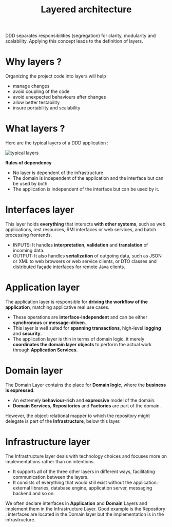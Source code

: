 ﻿---
title: "Layered architecture"
zones:
    - "Business"
sections:
    - "BusinessConcepts"
menu:
    BusinessConcepts:
        weight: 20
---

DDD separates responsibilities (segregation) for clarity, modularity and scalability. Applying this concept leads to the definition of layers.

# Why layers ?

Organizing the project code into layers will help

- manage changes
- avoid coupling of the code
- avoid unexpected behaviours after changes
- allow better testability
- insure portability and scalability

# What layers ?

Here are the typical layers of a DDD application :

![typical layers](/img/business/layers.png)

**Rules of dependency**

- No layer is dependent of the infrastructure
- The domain is independent of the application and the interface but can be used by both.
- The application is independent of the interface but can be used by it.

# Interfaces layer

This layer holds **everything** that interacts **with other systems**, such as web applications, rest resources, RMI interfaces or web services, and batch processing frontends.

- INPUTS: It handles **interpretation**, **validation** and **translation** of incoming data.
- OUTPUT: It also handles **serialization** of outgoing data, such as JSON or XML to web browsers or web service clients, or DTO classes and distributed façade interfaces for remote Java clients.

# Application layer

The application layer is responsible for **driving the workflow of the application**, matching applicative real use cases.

- These operations are **interface-independent** and can be either **synchronous** or **message-driven**.
- This layer is well suited for **spanning transactions**, high-level **logging** and **security**.
- The application layer is thin in terms of domain logic, it merely **coordinates the domain layer objects** to perform the actual work through **Application Services**.

# Domain layer

The Domain Layer contains the place for **Domain logic**, where the **business is expressed**.

- An extremely **behaviour-rich** and **expressive** model of the domain. 
- **Domain Services**, **Repositories** and **Factories** are part of the domain. 

However, the object-relational mapper to which the repository might delegate is part of the **Infrastructure**, below this layer.

# Infrastructure layer

The Infrastructure layer deals with technology choices and focuses more on implementations rather than on intentions. 

- It supports all of the three other layers in different ways, facilitating communication between the layers. 
- It consists of everything that would still exist without the application: external libraries, database engine, application server, messaging backend and so on.

We often declare interfaces in **Application** and **Domain** Layers and implement them in the Infrastructure Layer. Good example is the Repository : interfaces are located in the Domain layer but the implementation is in the infrastructure.
